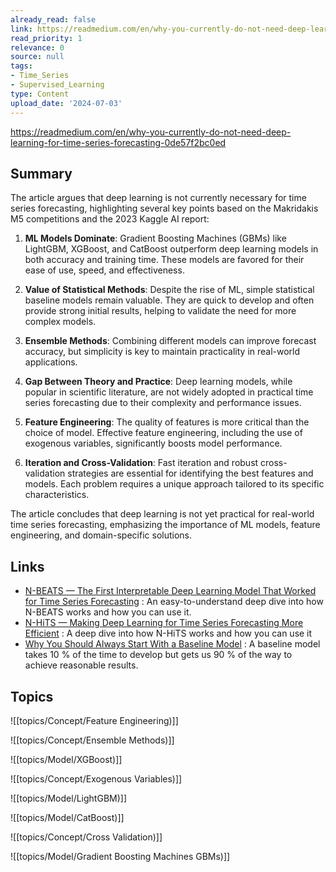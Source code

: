 ```yaml
---
already_read: false
link: https://readmedium.com/en/why-you-currently-do-not-need-deep-learning-for-time-series-forecasting-0de57f2bc0ed
read_priority: 1
relevance: 0
source: null
tags:
- Time_Series
- Supervised_Learning
type: Content
upload_date: '2024-07-03'
---
```


https://readmedium.com/en/why-you-currently-do-not-need-deep-learning-for-time-series-forecasting-0de57f2bc0ed
## Summary

The article argues that deep learning is not currently necessary for time series forecasting, highlighting several key points based on the Makridakis M5 competitions and the 2023 Kaggle AI report:

1. **ML Models Dominate**: Gradient Boosting Machines (GBMs) like LightGBM, XGBoost, and CatBoost outperform deep learning models in both accuracy and training time. These models are favored for their ease of use, speed, and effectiveness.

2. **Value of Statistical Methods**: Despite the rise of ML, simple statistical baseline models remain valuable. They are quick to develop and often provide strong initial results, helping to validate the need for more complex models.

3. **Ensemble Methods**: Combining different models can improve forecast accuracy, but simplicity is key to maintain practicality in real-world applications.

4. **Gap Between Theory and Practice**: Deep learning models, while popular in scientific literature, are not widely adopted in practical time series forecasting due to their complexity and performance issues.

5. **Feature Engineering**: The quality of features is more critical than the choice of model. Effective feature engineering, including the use of exogenous variables, significantly boosts model performance.

6. **Iteration and Cross-Validation**: Fast iteration and robust cross-validation strategies are essential for identifying the best features and models. Each problem requires a unique approach tailored to its specific characteristics.

The article concludes that deep learning is not yet practical for real-world time series forecasting, emphasizing the importance of ML models, feature engineering, and domain-specific solutions.
## Links

- [N-BEATS — The First Interpretable Deep Learning Model That Worked for Time Series Forecasting](https://towardsdatascience.com/n-beats-the-first-interpretable-deep-learning-model-that-worked-for-time-series-forecasting-06920daadac2) : An easy-to-understand deep dive into how N-BEATS works and how you can use it.
- [N-HiTS — Making Deep Learning for Time Series Forecasting More Efficient](https://towardsdatascience.com/n-hits-making-deep-learning-for-time-series-forecasting-more-efficient-d00956fc3e93) : A deep dive into how N-HiTS works and how you can use it
- [Why You Should Always Start With a Baseline Model](https://pub.towardsai.net/why-you-should-always-start-with-a-baseline-model-95d78c70941c) : A baseline model takes 10 % of the time to develop but gets us 90 % of the way to achieve reasonable results.

## Topics

![[topics/Concept/Feature Engineering)]]

![[topics/Concept/Ensemble Methods)]]

![[topics/Model/XGBoost)]]

![[topics/Concept/Exogenous Variables)]]

![[topics/Model/LightGBM)]]

![[topics/Model/CatBoost)]]

![[topics/Concept/Cross Validation)]]

![[topics/Model/Gradient Boosting Machines GBMs)]]